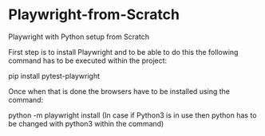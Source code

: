 # Playwright-from-Scratch
Playwright with Python setup from Scratch

First step is to install Playwright and to be able to do this the following command has to be executed within the project:

pip install pytest-playwright

Once when that is done the browsers have to be installed using the command:

python -m playwright install (In case if Python3 is in use then python has to be changed with python3 within the command)
